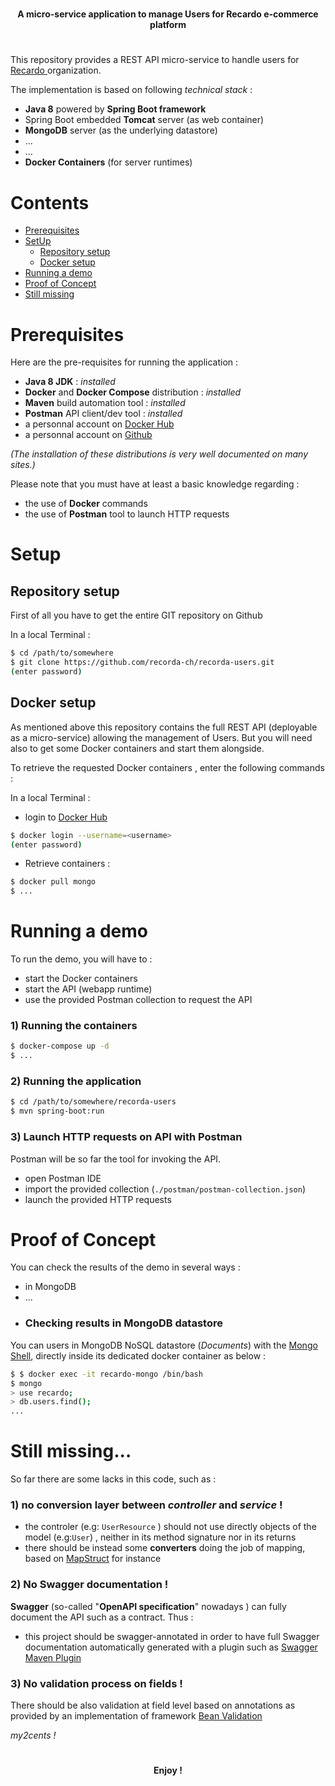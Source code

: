 #  
  
<p align="center">  
    <strong>A micro-service application to manage Users for Recardo e-commerce platform</strong>  
</p>  
  
#  
  
  
This repository provides a REST API micro-service to handle users for [Recardo ](https://github.com/recorda-ch) organization.   
  
The implementation is based on following *technical stack* :  
- **Java 8** powered by **Spring Boot framework**  
- Spring Boot embedded **Tomcat** server (as web container)  
- **MongoDB** server (as the underlying datastore)  
- ...  
- ...  
- **Docker Containers** (for server runtimes)  
  
# Contents  
  
- [Prerequisites](#prerequisites)  
- [SetUp](#setup)  
  - [Repository setup](#repository-setup)   
  - [Docker setup](#docker-setup)   
- [Running a demo](#running-a-demo)  
- [Proof of Concept](#proof-of-concept)  
- [Still missing](#still-missing...)  
  
# Prerequisites  
Here are the pre-requisites for running the application :  
- **Java 8 JDK** : *installed*  
- **Docker** and **Docker Compose** distribution : *installed*  
- **Maven** build automation tool : *installed*  
- **Postman** API client/dev tool : *installed*  
- a personnal account on [Docker Hub](https://hub.docker.com/)   
- a personnal account on [Github](https://github.com/)  
  
*(The installation of these distributions is very well documented on many sites.)*  
  
Please note that you must have at least a basic knowledge regarding :  
- the use of **Docker** commands  
- the use of **Postman** tool to launch HTTP requests  
  
  
# Setup  
  
## Repository setup  
First of all you have to get the entire GIT repository on Github  
  
In a local Terminal :  
```bash  
$ cd /path/to/somewhere  
$ git clone https://github.com/recorda-ch/recorda-users.git  
(enter password)  
```  
  
## Docker setup  
As mentioned above this repository contains the full REST API (deployable as a micro-service) allowing the management of Users. But you will need also to get some Docker containers and start them alongside.  
  
To retrieve the requested Docker containers , enter the following commands :  
  
In a local Terminal :  
- login to [Docker Hub](https://hub.docker.com/)   
```bash  
$ docker login --username=<username>  
(enter password)  
```  
- Retrieve containers :  
```bash  
$ docker pull mongo  
$ ...  
```  
  
# Running a demo  
  
To run the demo, you will have to :  
- start the Docker containers  
- start the API (webapp runtime)  
- use the provided Postman collection to request the API  
  
### 1) Running the containers  
```bash  
$ docker-compose up -d  
$ ...  
```  
### 2) Running the application  
```bash  
$ cd /path/to/somewhere/recorda-users  
$ mvn spring-boot:run  
```  
### 3) Launch HTTP requests on API with Postman  
Postman will be so far the tool for invoking the API.  
- open Postman IDE  
- import the provided collection (``./postman/postman-collection.json``)  
- launch the provided HTTP requests   
  
# Proof of Concept  
  
You can check the results of the demo in several ways :  
 - in MongoDB  
 - ...  
 - ### Checking results in MongoDB datastore  
You can users in MongoDB NoSQL datastore (*Documents*) with the [Mongo Shell](https://docs.mongodb.com/manual/mongo/), directly inside its dedicated docker container as below :  
```bash  
$ $ docker exec -it recardo-mongo /bin/bash  
$ mongo  
> use recardo;  
> db.users.find();  
...  
```  

# Still missing...

So far there are some lacks in this code, such as :

### 1) no conversion layer between *controller* and *service* !
- the controler (e.g: ``UserResource`` ) should not use directly objects of the model (e.g:``User``) , neither in its method signature nor in its returns
- there should be instead some **converters** doing the job of mapping, based on [MapStruct](https://mapstruct.org/) for instance

### 2) No Swagger documentation !
**Swagger** (so-called "**OpenAPI specification**" nowadays ) can fully document the API such as a contract.
Thus :
- this project should be swagger-annotated in order to have full Swagger documentation automatically generated with a plugin such as [Swagger Maven Plugin](https://github.com/kongchen/swagger-maven-plugin)

### 3) No validation process on fields !
There should be also validation at field level based on annotations as provided by an implementation of framework [Bean Validation](https://beanvalidation.org/)


*my2cents !*

#
 <p align="center">  
    <strong>Enjoy !</strong>  
</p>  
  
#